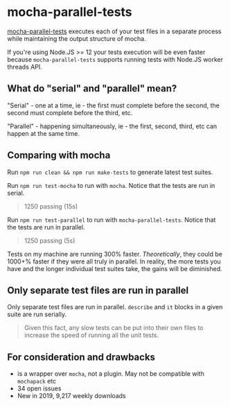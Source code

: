 # mocha-parallel-tests

[mocha-parallel-tests](https://github.com/mocha-parallel/mocha-parallel-tests)
executes each of your test files in a separate process while maintaining the output structure of mocha.

If you're using Node.JS >= 12 your tests execution will be even faster because `mocha-parallel-tests` supports running tests with Node.JS worker threads API.

## What do "serial" and "parallel" mean?

"Serial" - one at a time, ie - the first must complete before the second, the second must complete before the third, etc.

"Parallel" - happening simultaneously, ie - the first, second, third, etc can happen at the same time.

## Comparing with mocha

Run `npm run clean && npm run make-tests` to generate latest test suites.

Run `npm run test-mocha` to run with `mocha`. Notice that the tests are run in serial.

> 1250 passing (15s)

Run `npm run test-parallel` to run with `mocha-parallel-tests`. Notice that the tests are run in parallel.

> 1250 passing (5s)

Tests on my machine are running 300% faster. _Theoretically_, they could be 1000+% faster if they were all truly in parallel. In reality, the more tests you have and the longer individual test suites take, the gains will be diminished.

## Only separate test files are run in parallel

Only separate test files are run in parallel. `describe` and `it` blocks in a given suite are run serially.

> Given this fact, any slow tests can be put into their own files to increase the speed of running all the unit tests.

## For consideration and drawbacks

- is a wrapper over `mocha`, not a plugin. May not be compatible with `mochapack` etc
- 34 open issues
- New in 2019, 9,217 weekly downloads
